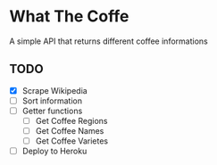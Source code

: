 # What The Coffe
A simple API that returns different coffee informations

## TODO
*   [x] Scrape Wikipedia
*   [ ] Sort information
*   [ ] Getter functions
    *   [ ] Get Coffee Regions
    *   [ ] Get Coffee Names
    *   [ ] Get Coffee Varietes
*   [ ] Deploy to Heroku